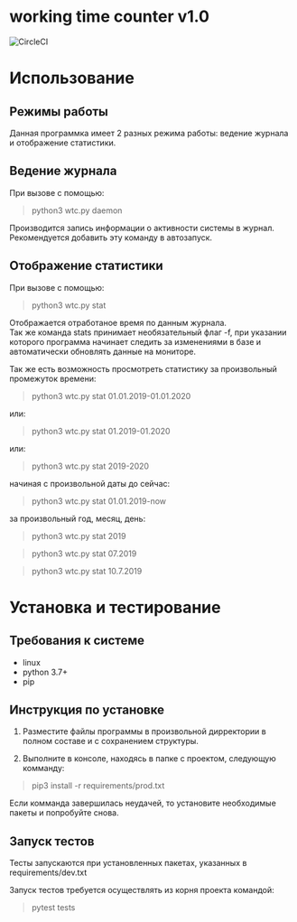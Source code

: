 # working time counter v1.0  
![CircleCI](https://circleci.com/gh/MAndrey99/working-time-counter/tree/develop.svg?style=svg)

# Использование
## Режимы работы

Данная программка имеет 2 разных режима работы: ведение журнала и отображение статистики.

## Ведение журнала
При вызове с помощью:
> python3 wtc.py daemon

Производится запись информации о активности системы в журнал.
Рекомендуется добавить эту команду в автозапуск.

## Отображение статистики
При вызове с помощью:
> python3 wtc.py stat

Отображается отработаное время по данным журнала.  
Так же команда stats принимает необязательный флаг -f,
при указании которого программа начинает следить за изменениями
в базе и автоматически обновлять данные на мониторе.

Так же есть возможность просмотреть статистику за
произвольный промежуток времени:
> python3 wtc.py stat 01.01.2019-01.01.2020

или:
> python3 wtc.py stat 01.2019-01.2020

или:
> python3 wtc.py stat 2019-2020

начиная с произвольной даты до сейчас:
> python3 wtc.py stat 01.01.2019-now

за произвольный год, месяц, день:
> python3 wtc.py stat 2019  

> python3 wtc.py stat 07.2019

> python3 wtc.py stat 10.7.2019


# Установка и тестирование
## Требования к системе
 - linux
 - python 3.7+
 - pip

## Инструкция по установке
1) Разместите файлы программы в произвольной дирректории в полном составе и
с сохранением структуры.

2) Выполните в консоле, находясь в папке с проектом, следующую комманду:
> pip3 install -r requirements/prod.txt

Если комманда завершилась неудачей, то установите необходимые пакеты и
попробуйте снова.

## Запуск тестов
Тесты запускаются при установленных пакетах, указанных в requirements/dev.txt

Запуск тестов требуется осуществлять из корня проекта командой:
> pytest tests

